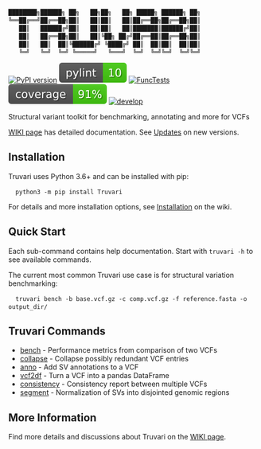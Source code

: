 ```
████████╗██████╗ ██╗   ██╗██╗   ██╗ █████╗ ██████╗ ██╗
╚══██╔══╝██╔══██╗██║   ██║██║   ██║██╔══██╗██╔══██╗██║
   ██║   ██████╔╝██║   ██║██║   ██║███████║██████╔╝██║
   ██║   ██╔══██╗██║   ██║╚██╗ ██╔╝██╔══██║██╔══██╗██║
   ██║   ██║  ██║╚██████╔╝ ╚████╔╝ ██║  ██║██║  ██║██║
   ╚═╝   ╚═╝  ╚═╝ ╚═════╝   ╚═══╝  ╚═╝  ╚═╝╚═╝  ╚═╝╚═╝
```
[![PyPI version](https://badge.fury.io/py/Truvari.svg)](https://badge.fury.io/py/Truvari)
[![pylint](imgs/pylint.svg)](https://github.com/spiralgenetics/truvari/actions/workflows/pylint.yml)
[![FuncTests](https://github.com/spiralgenetics/truvari/actions/workflows/func_tests.yml/badge.svg?branch=develop&event=push)](https://github.com/spiralgenetics/truvari/actions/workflows/func_tests.yml)
[![coverage](imgs/coverage.svg)](https://github.com/spiralgenetics/truvari/actions/workflows/func_tests.yml)
[![develop](https://img.shields.io/github/commits-since/spiralgenetics/truvari/v3.1.0)](https://github.com/spiralgenetics/truvari/commits/develop)

Structural variant toolkit for benchmarking, annotating and more for VCFs

[WIKI page](https://github.com/spiralgenetics/truvari/wiki) has detailed documentation.
See [Updates](https://github.com/spiralgenetics/truvari/wiki/Updates) on new versions.

## Installation
Truvari uses Python 3.6+ and can be installed with pip:
```
  python3 -m pip install Truvari 
```
For details and more installation options, see [Installation](https://github.com/spiralgenetics/truvari/wiki/Installation) on the wiki.

## Quick Start

Each sub-command contains help documentation. Start with `truvari -h` to see available commands.

The current most common Truvari use case is for structural variation benchmarking:
```
  truvari bench -b base.vcf.gz -c comp.vcf.gz -f reference.fasta -o output_dir/
```
## Truvari Commands

 - [bench](https://github.com/spiralgenetics/truvari/wiki/bench) - Performance metrics from comparison of two VCFs
 - [collapse](https://github.com/spiralgenetics/truvari/wiki/collapse) - Collapse possibly redundant VCF entries
 - [anno](https://github.com/spiralgenetics/truvari/wiki/anno) - Add SV annotations to a VCF
 - [vcf2df](https://github.com/spiralgenetics/truvari/wiki/vcf2df) - Turn a VCF into a pandas DataFrame
 - [consistency](https://github.com/spiralgenetics/truvari/wiki/consistency) - Consistency report between multiple VCFs
 - [segment](https://github.com/spiralgenetics/truvari/wiki/segment) - Normalization of SVs into disjointed genomic regions

## More Information

Find more details and discussions about Truvari on the [WIKI page](https://github.com/spiralgenetics/truvari/wiki).

